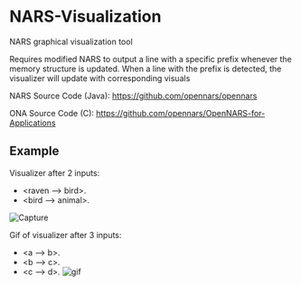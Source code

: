 # NARS-Visualization
NARS graphical visualization tool

Requires modified NARS to output a line with a specific prefix whenever the memory structure is updated. When a line with the prefix is detected, the visualizer will update with corresponding visuals

NARS Source Code (Java): https://github.com/opennars/opennars

ONA Source Code (C): https://github.com/opennars/OpenNARS-for-Applications

Example
-------------------------------------
Visualizer after 2 inputs:
- <raven --> bird>.
- <bird --> animal>.

![Capture](https://user-images.githubusercontent.com/15344554/95004949-2fdffc00-05c0-11eb-9760-78a6b12ed5a8.PNG)

Gif of visualizer after 3 inputs:
- <a --> b>.
- <b --> c>.
- <c --> d>.
![gif](https://user-images.githubusercontent.com/15344554/95037538-663d7a00-0699-11eb-990f-5712ae4832b0.gif)

